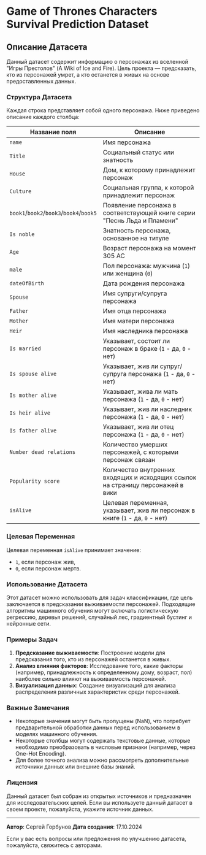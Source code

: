 # Game of Thrones Characters Survival Prediction Dataset

## Описание Датасета

Данный датасет содержит информацию о персонажах из вселенной "Игры Престолов" (A Wiki of Ice and Fire). Цель проекта — предсказать, кто из персонажей умрет, а кто останется в живых на основе предоставленных данных.

### Структура Датасета

Каждая строка представляет собой одного персонажа. Ниже приведено описание каждого столбца:

| Название поля           | Описание                                                                                   |
|-------------------------|--------------------------------------------------------------------------------------------|
| `name`                  | Имя персонажа                                                                             |
| `Title`                 | Социальный статус или знатность                                                            |
| `House`                 | Дом, к которому принадлежит персонаж                                                       |
| `Culture`               | Социальная группа, к которой принадлежит персонаж                                          |
| `book1`/`book2`/`book3`/`book4`/`book5` | Появление персонажа в соответствующей книге серии "Песнь Льда и Пламени"                     |
| `Is noble`              | Знатность персонажа, основанное на титуле                                                  |
| `Age`                   | Возраст персонажа на момент 305 AC                                                         |
| `male`                  | Пол персонажа: мужчина (`1`) или женщина (`0`)                                             |
| `dateOfBirth`           | Дата рождения персонажа                                                                    |
| `Spouse`                | Имя супруги/супруга персонажа                                                              |
| `Father`                | Имя отца персонажа                                                                         |
| `Mother`                | Имя матери персонажа                                                                       |
| `Heir`                  | Имя наследника персонажа                                                                   |
| `Is married`            | Указывает, состоит ли персонаж в браке (`1` - да, `0` - нет)                              |
| `Is spouse alive`       | Указывает, жив ли супруг/супруга персонажа (`1` - да, `0` - нет)                          |
| `Is mother alive`       | Указывает, жива ли мать персонажа (`1` - да, `0` - нет)                                   |
| `Is heir alive`         | Указывает, жив ли наследник персонажа (`1` - да, `0` - нет)                               |
| `Is father alive`       | Указывает, жив ли отец персонажа (`1` - да, `0` - нет)                                    |
| `Number dead relations` | Количество умерших персонажей, с которыми персонаж связан                                  |
| `Popularity score`      | Количество внутренних входящих и исходящих ссылок на страницу персонажей в вики             |
| `isAlive`               | Целевая переменная, указывает, жив ли персонаж в книге (`1` - да, `0` - нет)              |

### Целевая Переменная

Целевая переменная `isAlive` принимает значение:
- `1`, если персонаж жив,
- `0`, если персонаж мертв.

### Использование Датасета

Этот датасет можно использовать для задач классификации, где цель заключается в предсказании выживаемости персонажей. Подходящие алгоритмы машинного обучения могут включать логистическую регрессию, деревья решений, случайный лес, градиентный бустинг и нейронные сети.

### Примеры Задач

1. **Предсказание выживаемости**: Построение модели для предсказания того, кто из персонажей останется в живых.
2. **Анализ влияния факторов**: Исследование того, какие факторы (например, принадлежность к определенному дому, возраст, пол) наиболее сильно влияют на выживаемость персонажей.
3. **Визуализация данных**: Создание визуализаций для анализа распределения различных характеристик среди персонажей.

### Важные Замечания

- Некоторые значения могут быть пропущены (NaN), что потребует предварительной обработки данных перед использованием в моделях машинного обучения.
- Некоторые столбцы могут содержать текстовые данные, которые необходимо преобразовать в числовые признаки (например, через One-Hot Encoding).
- Для более точного анализа можно рассмотреть дополнительные источники данных или внешние базы знаний.

### Лицензия

Данный датасет был собран из открытых источников и предназначен для исследовательских целей. Если вы используете данный датасет в своем проекте, пожалуйста, укажите источник данных.

---

**Автор**: Сергей Горбунов
**Дата создания**: 17.10.2024  

Если у вас есть вопросы или предложения по улучшению датасета, пожалуйста, свяжитесь с авторами.

